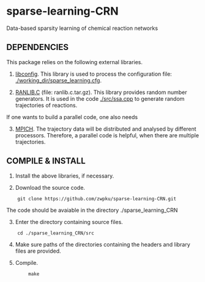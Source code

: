 # sparse-learning-CRN
Data-based sparsity learning of chemical reaction networks 


## DEPENDENCIES

This package relies on the following external libraries.
   
   1.	[libconfig](https://github.com/hyperrealm/libconfig).
   	This library is used to process the configuration file: [./working_dir/sparse_learning.cfg](./working_dir/sparse_learning.cfg).

   2.	[RANLIB.C](http://www.netlib.org/random/) (file: ranlib.c.tar.gz).
       	This library provides random number generators. 
	It is used in the code [./src/ssa.cpp](./src/ssa.cpp) to generate random trajectories of reactions.

If one wants to build a parallel code, one also needs
   
   3.  	[MPICH](https://www.mpich.org).
	The trajectory data will be distributed and analysed by different processors. 
	Therefore, a parallel code is helpful, when there are multiple trajectories.

## COMPILE & INSTALL

1. Install the above libraries, if necessary.

2. Download the source code.

```
	git clone https://github.com/zwpku/sparse-learning-CRN.git
```

   The code should be avaiable in the directory ./sparse_learning_CRN

3. Enter the directory containing source files. 

```
  	cd ./sparse_learning_CRN/src
```

4. Make sure paths of the directories containing the headers and library files are provided.  

5. Compile.

```
        make 
```
